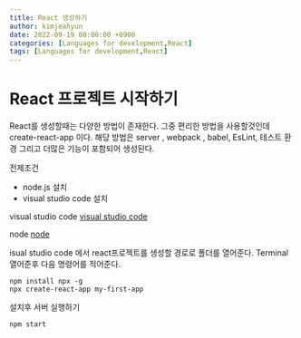 ```yaml
---
title: React 생성하기
author: kimjeahyun
date: 2022-09-19 00:00:00 +0900
categories: [Languages for development,React]
tags: [Languages for development,React]
---
```


# React 프로젝트 시작하기

React를 생성할때는 다양한 방법이 존재한다.
그중 편리한 방법을 사용할것인데 create-react-app 이다.
해당 방법은 server , webpack , babel, EsLint, 테스트 환경 그리고 더많은 기능이 포함되어 생성된다.

전제조건

- node.js 설치  
- visual studio code 설치

visual studio code
[visual studio code](https://code.visualstudio.com/)

node
[node](https://nodejs.org/ko/download/)

isual studio code 에서 react프로젝트를 생성할 경로로 폴더를 열어준다.
Terminal 열어준후 다음 명령어를 적어준다.


~~~
npm install npx -g
npx create-react-app my-first-app
~~~

설치후 서버 실행하기

~~~
npm start
~~~

